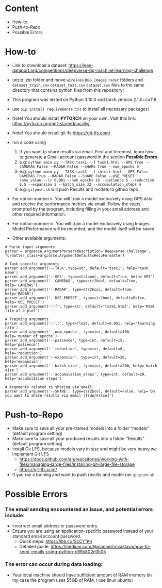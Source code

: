 # Content
- How-to
- Push-to-Repo
- Possible Errors

# How-to
- Link to download a dataset: https://ieee-dataport.org/competitions/deepverse-6g-machine-learning-challenge

- unzip .zip folder and move `wireless` `RBG_images` `radar` folders and `dataset_train.csv` `dataset_test.csv` `dataset.csv` files to the same directory that contains python files from this repository! 

- This program was tested on Python 3.10.0 and torch version 2.1.0+cu118

- use `pip install requirements.txt` to install all necessary packages!

- Note! You should install **PYTORCH** on your own. Visit this link: https://pytorch.org/get-started/locally/

- Note! You should install git lfs https://git-lfs.com/

- run a code using
   1. If you want to share results via email. First and foremost, learn how to generate a Gmail account password in the section **Possible Errors**
   2. e.g: `python main.py --TASK task1 --f task1.html --GPS True --CAMERAS False --RADAR False --SHARE True --num_epochs 5`
   3. e.g: `python main.py --TASK task1 --f shtest.html --GPS False --CAMERAS True --RADAR False --SHARE False --USE_PRESET some_value --lr 0.001 --num_epochs 10 --patience 5 --reduction 0.5 --expansion 2 --batch_size 32 --accumulation_steps 4`
   4. e.g: `gitpush.sh` will push Results and models to github repo

- For option number ii. You will train a model exclusively using GPS data and receive the performance metrics via email. Follow the steps prompted by the program, including filling in your email address and other required information.
- For option number iii. You will train a model exclusively using Images. Model Performance will be recorded, and the model itself will be saved.

- Other available arguments:
```
# Parse input arguments
parser = argparse.ArgumentParser(description='Deepverse Challenge', formatter_class=argparse.ArgumentDefaultsHelpFormatter)

# Task specific arguments
parser.add_argument('--TASK',type=str, default='task1', help='task name')
parser.add_argument('--GPS', type=str2bool, default=True, help='GPS')
parser.add_argument('--CAMERAS', type=str2bool, default=True, help='CAMERAS')
parser.add_argument('--RADAR', type=str2bool, default=True, help='RADAR')
parser.add_argument('--USE_PRESET', type=str2bool, default=False, help='USE_PRESET')
parser.add_argument('--f', type=str, default='task1.html', help='Html file of a plot')

# Training arguments
parser.add_argument('--lr', type=float, default=0.001, help='learning rate')
parser.add_argument('--num_epochs', type=int, default=100, help='number of epochs')
parser.add_argument('--patience', type=int, default=15, help='patience')
parser.add_argument('--reduction', type=int, default=8, help='reduction')
parser.add_argument('--expansion', type=int, default=20, help='expansion')
parser.add_argument('--batch_size', type=int, default=200, help='batch size')
parser.add_argument('--accumulation_steps', type=int, default=20, help='accumulation steps')

# Arguments related to sharing via email
parser.add_argument('--SHARE', type=str2bool, default=False, help='Do you want to share results via email [True/False]')
```

# Push-to-Repo
- Make sure to save all your pre-trained models into a folder "models" (default program setting)
- Make sure to save all your produced results into a folder "Results" (default program setting)
- Install Git LFS, because models vary in size and might be very heavy we implement Git LFS
    - https://docs.github.com/en/repositories/working-with-files/managing-large-files/installing-git-large-file-storage
    - https://git-lfs.com/
- If you ran a training and want to push results and model run `gitpush.sh`

# Possible Errors
### The email sending encountered an issue, and potential errors include:
- Incorrect email address or password entry.
- Ensure you are using an application-specific password instead of your standard email account password.
   - Quick steps: https://ibb.co/ScCY1Kn
   - Detailed guide: https://medium.com/@manavshrivastava/how-to-send-emails-using-python-c89b802e0b05

### The error can occur during data loading:
- Your local machine should have sufficient amount of RAM memory (in my case the program uses 55GB of RAM, I use linux ubuntu)
